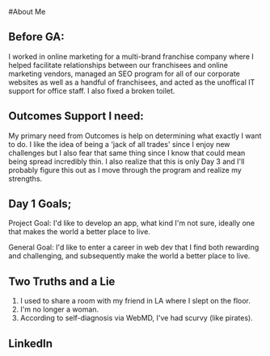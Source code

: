 #About Me

## Before GA:
I worked in online marketing for a multi-brand franchise company where I helped facilitate relationships between our franchisees and online marketing vendors, managed an SEO program for all of our corporate websites as well as a handful of franchisees, and acted as the unoffical IT support for office staff. I also fixed a broken toilet.

## Outcomes Support I need:
My primary need from Outcomes is help on determining what exactly I want to do. I like the idea of being a 'jack of all trades' since I enjoy new challenges but I also fear that same thing since I know that could mean being spread incredibly thin. I also realize that this is only Day 3 and I'll probably figure this out as I move through the program and realize my strengths.

## Day 1 Goals;
Project Goal: I'd like to develop an app, what kind I'm not sure, ideally one that makes the world a better place to live. 

General Goal: I'd like to enter a career in web dev that I find both rewarding and challenging, and subsequently make the world a better place to live.

## Two Truths and a Lie
1) I used to share a room with my friend in LA where I slept on the floor.
2) I'm no longer a woman.
3) According to self-diagnosis via WebMD, I've had scurvy (like pirates).


## LinkedIn
[](https://www.linkedin.com/in/alexi-ohearn/)
